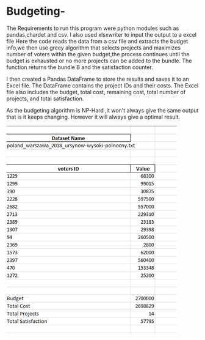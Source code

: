 # Budgeting-
The Requirements to run this program were python modules such as pandas,chardet and csv. I also used xlsxwriter to input the output to a excel file
Here the code reads the data from a csv file and extracts the budget info,we then use greey algorithm that selects projects and maximizes number
of voters within the given budget,the process continues until the budget is exhausted or no more projects can be added to the bundle. The function
returns the bundle B and the satisfaction counter.

I then created a Pandas DataFrame to store the results and saves it to an Excel file. The DataFrame contains
the project IDs and their costs. The Excel file also includes the budget, total cost, remaining cost, total number of
projects, and total satisfaction.

As the budgeting algorithm is NP-Hard ,it won't always give the same output that is it keeps changing.
However it will always give a optimal result.

![RESULT](https://github.com/Shourya-Garg/Budgeting-/blob/main/RESULT.png)
